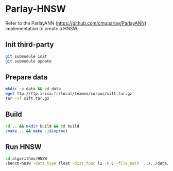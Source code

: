 # Parlay-HNSW

Refer to the ParlayANN (https://github.com/cmuparlay/ParlayANN) implementation to create a HNSW.

## Init third-party
```bash
git submodule init
git submodule update
```

## Prepare data
```bash
mkdir -p data && cd data
wget ftp://ftp.irisa.fr/local/texmex/corpus/sift.tar.gz
tar -xf sift.tar.gz
```

## Build
```bash
cd .. && mkdir build && cd build
cmake .. && make -j$(nproc)
```

## Run HNSW
```bash
cd algorithms/HNSW
/bench-hnsw -data_type float -dist_func l2 -k 5 -file_path  ../../data/sift/sift_base.fvecs
```
